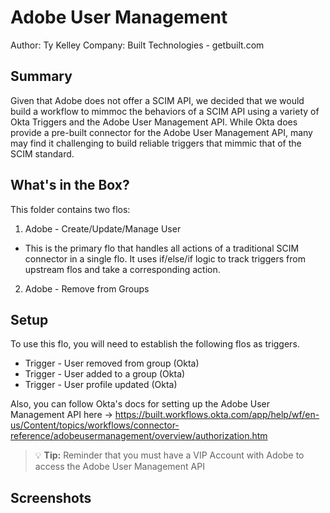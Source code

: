 # Adobe User Management
Author: Ty Kelley
Company: Built Technologies - getbuilt.com

## Summary
Given that Adobe does not offer a SCIM API, we decided that we would build a workflow to mimmoc the behaviors of a SCIM API using a variety of Okta Triggers and the Adobe User Management API. While Okta does provide a pre-built connector for the Adobe User Management API, many may find it challenging to build reliable triggers that mimmic that of the SCIM standard.

## What's in the Box?
This folder contains two flos:
1. Adobe - Create/Update/Manage User
- This is the primary flo that handles all actions of a traditional SCIM connector in a single flo. It uses if/else/if logic to track triggers from upstream flos and take a corresponding action.
2. Adobe - Remove from Groups

## Setup
To use this flo, you will need to establish the following flos as triggers.
- Trigger - User removed from group (Okta)
- Trigger - User added to a group (Okta)
- Trigger - User profile updated (Okta)

Also, you can follow Okta's docs for setting up the Adobe User Management API here -> https://built.workflows.okta.com/app/help/wf/en-us/Content/topics/workflows/connector-reference/adobeusermanagement/overview/authorization.htm

> :bulb: **Tip:** Reminder that you must have a VIP Account with Adobe to access the Adobe User Management API

## Screenshots